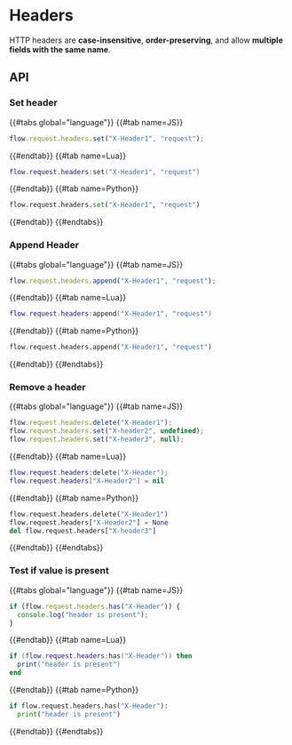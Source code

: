 # Headers

HTTP headers are **case-insensitive**, **order-preserving**, and allow **multiple fields with the same name**.

## API

### Set header

{{#tabs global="language"}}
{{#tab name=JS}}

```js
flow.request.headers.set("X-Header1", "request");
```

{{#endtab}}
{{#tab name=Lua}}

```lua
flow.request.headers:set("X-Header1", "request")
```

{{#endtab}}
{{#tab name=Python}}

```py
flow.request.headers.set("X-Header1", "request")
```

{{#endtab}}
{{#endtabs}}

### Append Header

{{#tabs global="language"}}
{{#tab name=JS}}

```js
flow.request.headers.append("X-Header1", "request");
```

{{#endtab}}
{{#tab name=Lua}}

```lua
flow.request.headers:append("X-Header1", "request")
```

{{#endtab}}
{{#tab name=Python}}

```py
flow.request.headers.append("X-Header1", "request")
```

{{#endtab}}
{{#endtabs}}

### Remove a header

{{#tabs global="language"}}
{{#tab name=JS}}

```js
flow.request.headers.delete("X-Header1");
flow.request.headers.set("X-header2", undefined);
flow.request.headers.set("X-header3", null);
```

{{#endtab}}
{{#tab name=Lua}}

```lua
flow.request.headers:delete("X-Header");
flow.request.headers["X-Header2"] = nil
```

{{#endtab}}
{{#tab name=Python}}

```py
flow.request.headers.delete("X-Header1")
flow.request.headers["X-Header2"] = None
del flow.request.headers["X-header3"]
```

{{#endtab}}
{{#endtabs}}

### Test if value is present

{{#tabs global="language"}}
{{#tab name=JS}}

```js
if (flow.request.headers.has("X-Header")) {
  console.log("header is present");
}
```

{{#endtab}}
{{#tab name=Lua}}

```lua
if (flow.request.headers:has("X-Header")) then
  print("header is present")
end
```

{{#endtab}}
{{#tab name=Python}}

```py
if flow.request.headers.has("X-Header"):
  print("header is present")
```

{{#endtab}}
{{#endtabs}}
